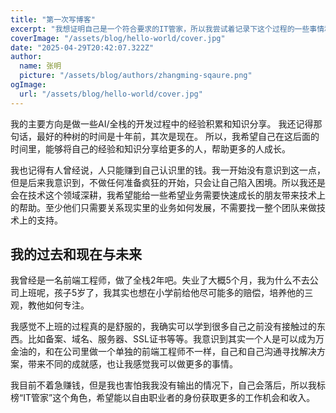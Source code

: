 ```yaml
---
title: "第一次写博客"
excerpt: "我想证明自己是一个符合要求的IT管家，所以我尝试着记录下这个过程的一些事情和知识共享。"
coverImage: "/assets/blog/hello-world/cover.jpg"
date: "2025-04-29T20:42:07.322Z"
author:
  name: 张明
  picture: "/assets/blog/authors/zhangming-sqaure.png"
ogImage:
  url: "/assets/blog/hello-world/cover.jpg"
---
```


我的主要方向是做一些AI/全栈的开发过程中的经验积累和知识分享。
我还记得那句话，最好的种树的时间是十年前，其次是现在。
所以，我希望自己在这后面的时间里，能够将自己的经验和知识分享给更多的人，帮助更多的人成长。

我也记得有人曾经说，人只能赚到自己认识里的钱。我一开始没有意识到这一点，但是后来我意识到，不做任何准备疯狂的开始，只会让自己陷入困境。所以我还是会在技术这个领域深耕，我希望能给一些希望业务需要快速成长的朋友带来技术上的帮助。至少他们只需要关系现实里的业务如何发展，不需要找一整个团队来做技术上的支持。

## 我的过去和现在与未来

我曾经是一名前端工程师，做了全栈2年吧。失业了大概5个月，我为什么不去公司上班呢，孩子5岁了，我其实也想在小学前给他尽可能多的赔偿，培养他的三观，教他如何专注。

我感觉不上班的过程真的是舒服的，我确实可以学到很多自己之前没有接触过的东西。比如备案、域名、服务器、SSL证书等等。我意识到其实一个人是可以成为万金油的，和在公司里做一个单独的前端工程师不一样，自己和自己沟通寻找解决方案，带来不同的成就感，也让我感觉我可以做更多的事情。

我目前不着急赚钱，但是我也害怕我我没有输出的情况下，自己会落后，所以我标榜“IT管家”这个角色，希望能以自由职业者的身份获取更多的工作机会和收入。
